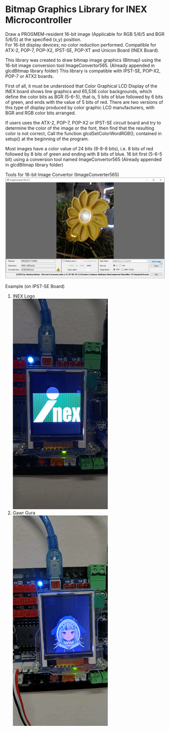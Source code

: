 # Bitmap Graphics Library for INEX Microcontroller
Draw a PROGMEM-resident 16-bit image (Applicable for RGB 5/6/5 and BGR 5/6/5) at the specified (x,y) position.  
For 16-bit display devices; no color reduction performed. 
Compatible for ATX-2, POP-7, POP-X2, IPST-SE, POP-XT and Unicon Board (INEX Board).

This library was created to draw bitmap image graphics (Bitmap) using the 16-bit image conversion tool ImageConvertor565. (Already appended in glcdBitmap library folder)
This library is compatible with IPST-SE, POP-X2, POP-7 or ATX2 boards.

First of all, it must be understood that Color Graphical LCD Display of the INEX board shows line graphics and 65,536 color backgrounds, which define the color bits as BGR (5-6-5), that is, 5 bits of blue followed by 6 bits of green, and ends with the value of 5 bits of red. There are two versions of this type of display produced by color graphic LCD manufacturers, with BGR and RGB color bits arranged.

If users uses the ATX-2, POP-7, POP-X2 or IPST-SE circuit board and try to determine the color of the image or the font, then find that the resulting color is not correct, Call the function glcdSetColorWordRGB(); contained in setup() at the beginning of the program.

Most images have a color value of 24 bits (8-8-8 bits), i.e. 8 bits of red followed by 8 bits of green and ending with 8 bits of blue. 16 bit first (5-6-5 bit) using a conversion tool named ImageConvertor565 (Already appended in glcdBitmap library folder)

Tools for 16-bit Image Convertor (ImageConverter565)
<br/> <img src="https://github.com/krittametthawong/glcdBitmap-Library/blob/main/ImageConverter565%20Tools/imageconvertor_example01.jpg" width="600"> 

Example (on IPST-SE Board)
1. INEX Logo
<br/> <img src="https://github.com/krittametthawong/glcdBitmap-Library/blob/main/examples/INEX%20Logo/inexlogo.jpg" width="300">
2. Gawr Gura
<br/> <img src="https://github.com/krittametthawong/glcdBitmap-Library/blob/main/examples/Gawr%20Gura/gawrgura.jpg" width="300"> 
